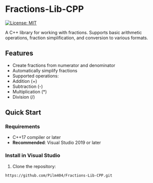 # Fractions-Lib-CPP

[![License: MIT](https://img.shields.io/badge/License-MIT-yellow.svg)](https://opensource.org/licenses/MIT)

A C++ library for working with fractions. Supports basic arithmetic operations, fraction simplification, and conversion to various formats.

## Features

- Create fractions from numerator and denominator
- Automatically simplify fractions
- Supported operations:
- Addition (+)
- Subtraction (-)
- Multiplication (*)
- Division (/)

## Quick Start

### Requirements
- C++17 compiler or later
- **Recommended**: Visual Studio 2019 or later

### Install in Visual Studio

1. Clone the repository:
```bash
https://github.com/Pilm404/Fractions-Lib-CPP.git
